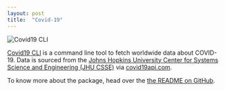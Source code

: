 ```yaml
---
layout: post
title:  "Covid-19"
---
```


![Covid19 CLI](https://i.imgur.com/B8w7cK9.png)

[Covid19 CLI](https://github.com/Kristories/covid19) is a command line tool to fetch worldwide data about COVID-19. Data is sourced from the [Johns Hopkins University Center for Systems Science and Engineering (JHU CSSE)](https://github.com/CSSEGISandData/COVID-19) via [covid19api.com](https://covid19api.com).

To know more about the package, head over the [the README on GitHub](https://github.com/Kristories/covid19).

